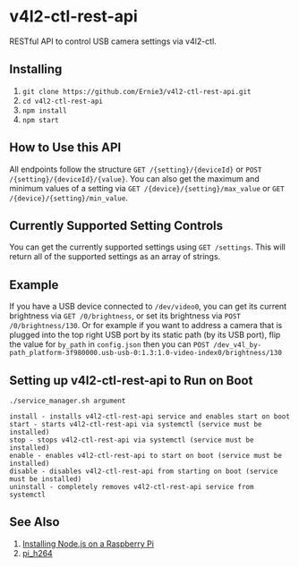 # v4l2-ctl-rest-api
RESTful API to control USB camera settings via v4l2-ctl.

## Installing
1. `git clone https://github.com/Ernie3/v4l2-ctl-rest-api.git`
2. `cd v4l2-ctl-rest-api`
3. `npm install`
4. `npm start`

## How to Use this API
All endpoints follow the structure `GET /{setting}/{deviceId}` or `POST /{setting}/{deviceId}/{value}`. You can also get the maximum and minimum values of a setting via `GET /{device}/{setting}/max_value` or `GET /{device}/{setting}/min_value`.

## Currently Supported Setting Controls
You can get the currently supported settings using `GET /settings`. This will return all of the supported settings as an array of strings.

## Example
If you have a USB device connected to `/dev/video0`, you can get its current brightness via `GET /0/brightness`, or set its brightness via `POST /0/brightness/130`. Or for example if you want to address a camera that is plugged into the top right USB port by its static path (by its USB port), flip the value for `by_path` in `config.json` then you can `POST /dev_v4l_by-path_platform-3f980000.usb-usb-0:1.3:1.0-video-index0/brightness/130`

## Setting up v4l2-ctl-rest-api to Run on Boot
```
./service_manager.sh argument

install - installs v4l2-ctl-rest-api service and enables start on boot
start - starts v4l2-ctl-rest-api via systemctl (service must be installed)
stop - stops v4l2-ctl-rest-api via systemctl (service must be installed)
enable - enables v4l2-ctl-rest-api to start on boot (service must be installed)
disable - disables v4l2-ctl-rest-api from starting on boot (service must be installed)
uninstall - completely removes v4l2-ctl-rest-api service from systemctl
```

## See Also
1. [Installing Node.js on a Raspberry Pi](https://github.com/Ernie3/pi_h264#help-installing-nodejs-v10-on-the-pi)
2. [pi_h264](https://github.com/Ernie3/pi_h264)
